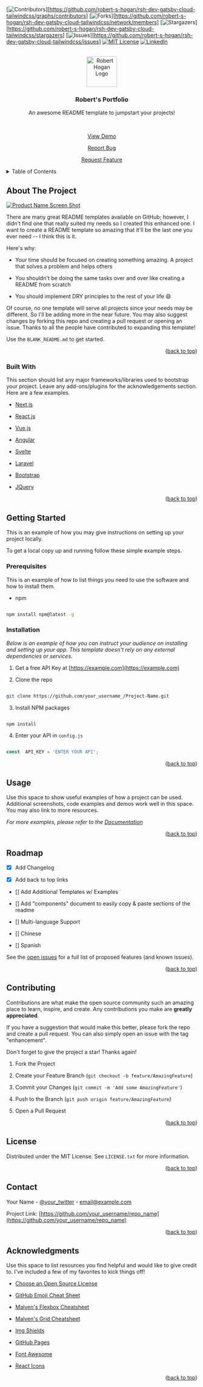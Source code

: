 [![Contributors][contributors-shield]][https://github.com/robert-s-hogan/rsh-dev-gatsby-cloud-tailwindcss/graphs/contributors] [![Forks][forks-shield]][https://github.com/robert-s-hogan/rsh-dev-gatsby-cloud-tailwindcss/network/members] [![Stargazers][stars-shield]][https://github.com/robert-s-hogan/rsh-dev-gatsby-cloud-tailwindcss/stargazers] [![Issues][issues-shield]][https://github.com/robert-s-hogan/rsh-dev-gatsby-cloud-tailwindcss/issues] [![MIT License][license-shield]][license-url] [![LinkedIn][linkedin-shield]][linkedin-url]
  
  

<!-- PROJECT LOGO -->

<br  />

<div  align="center">

<a  href="https://github.com/othneildrew/Best-README-Template">

<img  src="https://res.cloudinary.com/dmfdjwwgb/image/upload/v1635442164/roberthogan.dev/RH_logo_black_qsdala.png"  alt="Robert Hogan Logo"  width="80"  height="80">

</a>

  

<h3  align="center">Robert's Portfolio</h3>

<p  align="center">

An awesome README template to jumpstart your projects!

<br  />

<a  href="https://roberthogan.dev/">View Demo</a>

<a  href="https://github.com/othneildrew/Best-README-Template/issues">Report Bug</a>

<a  href="https://github.com/othneildrew/Best-README-Template/issues">Request Feature</a>

</p>

</div>

  
  
  

<!-- TABLE OF CONTENTS -->

<details>

<summary>Table of Contents</summary>

<ol>

<li>

<a  href="#about-the-project">About The Project</a>

<ul>

<li><a  href="#built-with">Built With</a></li>

</ul>

</li>

<li>

<a  href="#getting-started">Getting Started</a>

<ul>

<li><a  href="#prerequisites">Prerequisites</a></li>

<li><a  href="#installation">Installation</a></li>

</ul>

</li>

<li><a  href="#usage">Usage</a></li>

<li><a  href="#roadmap">Roadmap</a></li>

<li><a  href="#contributing">Contributing</a></li>

<li><a  href="#license">License</a></li>

<li><a  href="#contact">Contact</a></li>

<li><a  href="#acknowledgments">Acknowledgments</a></li>

</ol>

</details>

  
  
  

<!-- ABOUT THE PROJECT -->

## About The Project

  

[![Product Name Screen Shot][product-screenshot]](https://example.com)

  

There are many great README templates available on GitHub; however, I didn't find one that really suited my needs so I created this enhanced one. I want to create a README template so amazing that it'll be the last one you ever need -- I think this is it.

  

Here's why:

* Your time should be focused on creating something amazing. A project that solves a problem and helps others

* You shouldn't be doing the same tasks over and over like creating a README from scratch

* You should implement DRY principles to the rest of your life :smile:

  

Of course, no one template will serve all projects since your needs may be different. So I'll be adding more in the near future. You may also suggest changes by forking this repo and creating a pull request or opening an issue. Thanks to all the people have contributed to expanding this template!

  

Use the `BLANK_README.md` to get started.

  

<p  align="right">(<a  href="#top">back to top</a>)</p>

  
  
  

### Built With

  

This section should list any major frameworks/libraries used to bootstrap your project. Leave any add-ons/plugins for the acknowledgements section. Here are a few examples.

  

*  [Next.js](https://nextjs.org/)

*  [React.js](https://reactjs.org/)

*  [Vue.js](https://vuejs.org/)

*  [Angular](https://angular.io/)

*  [Svelte](https://svelte.dev/)

*  [Laravel](https://laravel.com)

*  [Bootstrap](https://getbootstrap.com)

*  [JQuery](https://jquery.com)

  

<p  align="right">(<a  href="#top">back to top</a>)</p>

  
  
  

<!-- GETTING STARTED -->

## Getting Started

  

This is an example of how you may give instructions on setting up your project locally.

To get a local copy up and running follow these simple example steps.

  

### Prerequisites

  

This is an example of how to list things you need to use the software and how to install them.

* npm

```sh

npm install npm@latest -g

```

  

### Installation

  

_Below is an example of how you can instruct your audience on installing and setting up your app. This template doesn't rely on any external dependencies or services._

  

1. Get a free API Key at [https://example.com](https://example.com)

2. Clone the repo

```sh

git clone https://github.com/your_username_/Project-Name.git

```

3. Install NPM packages

```sh

npm install

```

4. Enter your API in `config.js`

```js

const  API_KEY = 'ENTER YOUR API';

```

  

<p  align="right">(<a  href="#top">back to top</a>)</p>

  
  
  

<!-- USAGE EXAMPLES -->

## Usage

  

Use this space to show useful examples of how a project can be used. Additional screenshots, code examples and demos work well in this space. You may also link to more resources.

  

_For more examples, please refer to the [Documentation](https://example.com)_

  

<p  align="right">(<a  href="#top">back to top</a>)</p>

  
  
  

<!-- ROADMAP -->

## Roadmap

  

-  [x] Add Changelog

-  [x] Add back to top links

- [] Add Additional Templates w/ Examples

- [] Add "components" document to easily copy & paste sections of the readme

- [] Multi-language Support

- [] Chinese

- [] Spanish

  

See the [open issues](https://github.com/othneildrew/Best-README-Template/issues) for a full list of proposed features (and known issues).

  

<p  align="right">(<a  href="#top">back to top</a>)</p>

  
  
  

<!-- CONTRIBUTING -->

## Contributing

  

Contributions are what make the open source community such an amazing place to learn, inspire, and create. Any contributions you make are **greatly appreciated**.

  

If you have a suggestion that would make this better, please fork the repo and create a pull request. You can also simply open an issue with the tag "enhancement".

Don't forget to give the project a star! Thanks again!

  

1. Fork the Project

2. Create your Feature Branch (`git checkout -b feature/AmazingFeature`)

3. Commit your Changes (`git commit -m 'Add some AmazingFeature'`)

4. Push to the Branch (`git push origin feature/AmazingFeature`)

5. Open a Pull Request

  

<p  align="right">(<a  href="#top">back to top</a>)</p>

  
  
  

<!-- LICENSE -->

## License

  

Distributed under the MIT License. See `LICENSE.txt` for more information.

  

<p  align="right">(<a  href="#top">back to top</a>)</p>

  
  
  

<!-- CONTACT -->

## Contact

  

Your Name - [@your_twitter](https://twitter.com/your_username) - email@example.com

  

Project Link: [https://github.com/your_username/repo_name](https://github.com/your_username/repo_name)

  

<p  align="right">(<a  href="#top">back to top</a>)</p>

  
  
  

<!-- ACKNOWLEDGMENTS -->

## Acknowledgments

  

Use this space to list resources you find helpful and would like to give credit to. I've included a few of my favorites to kick things off!

  

*  [Choose an Open Source License](https://choosealicense.com)

*  [GitHub Emoji Cheat Sheet](https://www.webpagefx.com/tools/emoji-cheat-sheet)

*  [Malven's Flexbox Cheatsheet](https://flexbox.malven.co/)

*  [Malven's Grid Cheatsheet](https://grid.malven.co/)

*  [Img Shields](https://shields.io)

*  [GitHub Pages](https://pages.github.com)

*  [Font Awesome](https://fontawesome.com)

*  [React Icons](https://react-icons.github.io/react-icons/search)

  

<p  align="right">(<a  href="#top">back to top</a>)</p>

  
  
  

<!-- MARKDOWN LINKS & IMAGES -->

<!-- https://www.markdownguide.org/basic-syntax/#reference-style-links -->

[contributors-shield]: https://img.shields.io/github/contributors/othneildrew/Best-README-Template.svg?style=for-the-badge

[contributors-url]: https://github.com/othneildrew/Best-README-Template/graphs/contributors

[forks-shield]: https://img.shields.io/github/forks/othneildrew/Best-README-Template.svg?style=for-the-badge

[forks-url]: https://github.com/othneildrew/Best-README-Template/network/members

[stars-shield]: https://img.shields.io/github/stars/othneildrew/Best-README-Template.svg?style=for-the-badge

[stars-url]: https://github.com/othneildrew/Best-README-Template/stargazers

[issues-shield]: https://img.shields.io/github/issues/othneildrew/Best-README-Template.svg?style=for-the-badge

[issues-url]: https://github.com/othneildrew/Best-README-Template/issues

[license-shield]: https://img.shields.io/github/license/othneildrew/Best-README-Template.svg?style=for-the-badge

[license-url]: https://github.com/othneildrew/Best-README-Template/blob/master/LICENSE.txt

[linkedin-shield]: https://img.shields.io/badge/-LinkedIn-black.svg?style=for-the-badge&logo=linkedin&colorB=555

[linkedin-url]: https://linkedin.com/in/othneildrew

[product-screenshot]: images/screenshot.png
